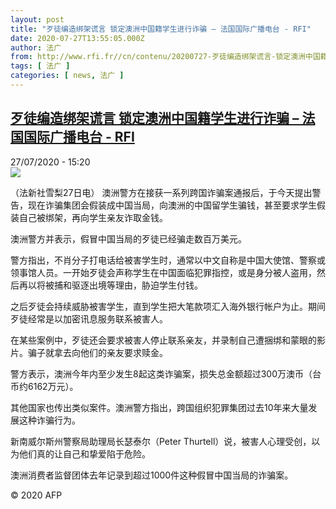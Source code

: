 ```yaml
---
layout: post
title: "歹徒编造绑架谎言 锁定澳洲中国籍学生进行诈骗 – 法国国际广播电台 - RFI"
date: 2020-07-27T13:55:05.000Z
author: 法广
from: http://www.rfi.fr//cn/contenu/20200727-歹徒编造绑架谎言-锁定澳洲中国籍学生进行诈骗
tags: [ 法广 ]
categories: [ news, 法广 ]
---
```

<!--1595858105000-->
[歹徒编造绑架谎言 锁定澳洲中国籍学生进行诈骗 – 法国国际广播电台 - RFI](http://www.rfi.fr//cn/contenu/20200727-%E6%AD%B9%E5%BE%92%E7%BC%96%E9%80%A0%E7%BB%91%E6%9E%B6%E8%B0%8E%E8%A8%80-%E9%94%81%E5%AE%9A%E6%BE%B3%E6%B4%B2%E4%B8%AD%E5%9B%BD%E7%B1%8D%E5%AD%A6%E7%94%9F%E8%BF%9B%E8%A1%8C%E8%AF%88%E9%AA%97)
------

<div>
<div>27/07/2020 - 15:20</div><img src="https://s.rfi.fr/media/display/c8778f56-d00e-11ea-9e44-005056bf87d6/w:310/p:16x9/int0012b.200727212004.jpg"><div class="t-content__body u-clearfix"><div class="m-interstitial"></div><p>（法新社雪梨27日电）    澳洲警方在接获一系列跨国诈骗案通报后，于今天提出警告，现在诈骗集团会假装成中国当局，向澳洲的中国留学生骗钱，甚至要求学生假装自己被绑架，再向学生亲友诈取金钱。</p><p>    澳洲警方并表示，假冒中国当局的歹徒已经骗走数百万美元。</p><p>    警方指出，不肖分子打电话给被害学生时，通常以中文自称是中国大使馆、警察或领事馆人员。一开始歹徒会声称学生在中国面临犯罪指控，或是身分被人盗用，然后再以将被捕和驱逐出境等理由，胁迫学生付钱。</p><p>    之后歹徒会持续威胁被害学生，直到学生把大笔款项汇入海外银行帐户为止。期间歹徒经常是以加密讯息服务联系被害人。</p><p>    在某些案例中，歹徒还会要求被害人停止联系亲友，并录制自己遭捆绑和蒙眼的影片。骗子就拿去向他们的亲友要求赎金。</p><p>    警方表示，澳洲今年内至少发生8起这类诈骗案，损失总金额超过300万澳币（台币约6162万元）。</p><p>    其他国家也传出类似案件。澳洲警方指出，跨国组织犯罪集团过去10年来大量发展这种诈骗行为。</p><p>    新南威尔斯州警察局助理局长瑟泰尔（Peter Thurtell）说，被害人心理受创，以为他们真的让自己和挚爱陷于危险。</p><p>    澳洲消费者监督团体去年记录到超过1000件这种假冒中国当局的诈骗案。</p><p class="t-copyright">© 2020 AFP</p>        </div>
</div>
